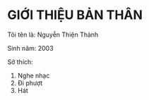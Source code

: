 <!DOCTYPE html>
  <html>
       <head>
       <title>giới thiệu bản thân 
       </title>
      </head>
            <body>
            <h1>GIỚI THIỆU BẢN THÂN</h1> 
            <p>Tôi tên là: Nguyễn Thiện Thành</p>
            <p>Sinh năm: 2003</p>
            <p>Sở thích:</p>
            <ol>
             <li>Nghe nhạc</li> 
             <li>Đi phượt</li>
             <li>Hát</li>
             </ol>
             </body>
 </html>
